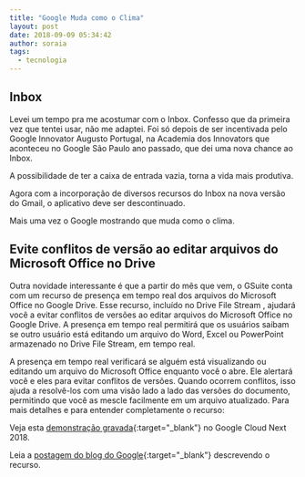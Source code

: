 ```yaml
---
title: "Google Muda como o Clima"
layout: post
date: 2018-09-09 05:34:42
author: soraia
tags: 
  - tecnologia
---
```


## Inbox

Levei um tempo pra me acostumar com o Inbox. Confesso que da primeira vez que tentei usar, não me adaptei. Foi só depois de ser incentivada pelo Google Innovator Augusto Portugal, na Academia dos Innovators que aconteceu no Google São Paulo ano passado, que dei uma nova chance ao Inbox. 

A possibilidade de ter a caixa de entrada vazia, torna a vida mais produtiva. 

Agora com a incorporação de diversos recursos do Inbox na nova versão do Gmail, o aplicativo deve ser descontinuado.

Mais uma vez o Google mostrando que muda como o clima.

## Evite conflitos de versão ao editar arquivos do Microsoft Office no Drive

Outra novidade interessante é que a partir do mês que vem, o GSuite conta com um recurso de presença em tempo real dos arquivos do Microsoft Office no Google Drive. Esse recurso, incluído no Drive File Stream , ajudará você a evitar conflitos de versões ao editar arquivos do Microsoft Office no Google Drive. A presença em tempo real permitirá que os usuários saibam se outro usuário está editando um arquivo do Word, Excel ou PowerPoint armazenado no Drive File Stream, em tempo real. 

A presença em tempo real verificará se alguém está visualizando ou editando um arquivo do Microsoft Office enquanto você o abre. Ele alertará você e eles para evitar conflitos de versões. Quando ocorrem conflitos, isso ajuda a resolvê-los com uma visão lado a lado das versões do documento, permitindo que você as mescle facilmente em um arquivo atualizado. Para mais detalhes e para entender completamente o recurso:

Veja esta [demonstração gravada](https://youtu.be/l3eKz5cpND0?t=32m43s){:target="_blank"} no Google Cloud Next 2018.

Leia a [postagem do blog do Google](https://gsuiteupdates.googleblog.com/2018/07/avoid-microsoft-version-conflicts-with-google-drive.html){:target="_blank"} descrevendo o recurso.

